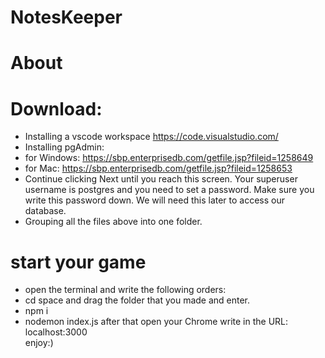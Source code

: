 # NotesKeeper

# About


# Download:
- Installing a vscode workspace https://code.visualstudio.com/
- Installing pgAdmin:
- for Windows: https://sbp.enterprisedb.com/getfile.jsp?fileid=1258649
- for Mac: https://sbp.enterprisedb.com/getfile.jsp?fileid=1258653
- Continue clicking Next until you reach this screen. Your superuser username is postgres and you need to set a password.
  Make sure you write this password down. We will need this later to access our database.
- Grouping all the files above into one folder.

# start your game
- open the terminal and write the following orders:
- cd space and drag the folder that you made and enter.
- npm i 
- nodemon index.js
  after that open your Chrome write in the URL: localhost:3000 <br/>
  enjoy:)

